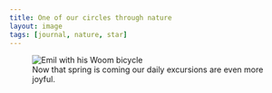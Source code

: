 ```yaml
---
title: One of our circles through nature
layout: image
tags: [journal, nature, star]
---
```

<figure class="bleed">
<img src="/img/journal/IMG_0682.jpg" alt="Emil with his Woom bicycle">
<figcaption>Now that spring is coming our daily excursions are even more joyful.</figcaption>
</figure>